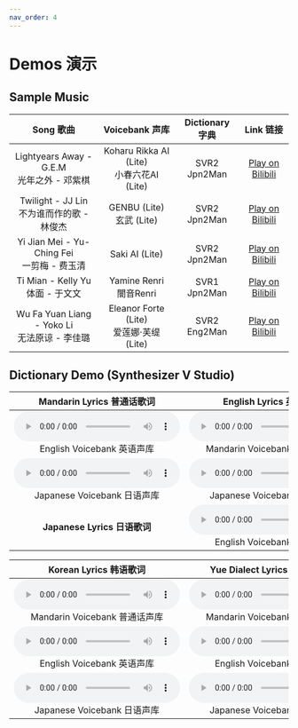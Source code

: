 ```yaml
---
nav_order: 4
---
```



# Demos 演示 

## Sample Music

| Song 歌曲 | Voicebank 声库 | Dictionary 字典 | Link 链接 |
|:---:|:---:|:---:|:---:|
| Lightyears Away - G.E.M<br/>光年之外 - 邓紫棋  | Koharu Rikka AI (Lite)<br/>小春六花AI (Lite) | SVR2 Jpn2Man | [Play on Bilibili](https://player.bilibili.com/player.html?bvid=BV1sf4y1x7Ea) |
| Twilight - JJ Lin<br/>不为谁而作的歌 - 林俊杰 | GENBU (Lite)<br/>玄武 (Lite) | SVR2 Jpn2Man | [Play on Bilibili](https://player.bilibili.com/player.html?bvid=BV1y54y1U7Re) |
| Yi Jian Mei - Yu-Ching Fei<br/>一剪梅 - 费玉清  | Saki AI (Lite) | SVR2 Jpn2Man | [Play on Bilibili](https://player.bilibili.com/player.html?bvid=BV1rp4y1v7Hj) |
| Ti Mian - Kelly Yu<br/>体面 - 于文文 | Yamine Renri<br/>闇音Renri | SVR1 Jpn2Man | [Play on Bilibili](https://player.bilibili.com/player.html?bvid=BV1k54y1675S) |
| Wu Fa Yuan Liang - Yoko Li<br/>无法原谅 - 李佳璐  | Eleanor Forte (Lite)<br/>爱莲娜·芙缇 (Lite) | SVR2 Eng2Man | [Play on Bilibili](https://player.bilibili.com/player.html?bvid=BV1Ta4y1x7P7) |


## Dictionary Demo (Synthesizer V Studio)

|Mandarin Lyrics 普通话歌词|English Lyrics 英语歌词|
|:---:|:---:|
|<audio controls><source src="/synthv-dictionaries/assets/E2M.ogg" type="audio/ogg"></audio><br/>English Voicebank 英语声库|<audio controls><source src="/synthv-dictionaries/assets/M2E.ogg" type="audio/ogg"></audio><br/>Mandarin Voicebank 普通话声库|
|<audio controls><source src="/synthv-dictionaries/assets/J2M.ogg" type="audio/ogg"></audio><br/>Japanese Voicebank 日语声库|<audio controls><source src="/synthv-dictionaries/assets/J2E.ogg" type="audio/ogg"></audio><br/>Japanese Voicebank 日语声库|
|**Japanese Lyrics 日语歌词**|<audio controls><source src="/synthv-dictionaries/assets/E2J.ogg" type="audio/ogg"></audio><br/>English Voicebank 英语声库|

|Korean Lyrics 韩语歌词|Yue Dialect Lyrics 粤方言歌词|
|:---:|:---:|
|<audio controls><source src="/synthv-dictionaries/assets/M2K.ogg" type="audio/ogg"></audio><br/>Mandarin Voicebank 普通话声库|<audio controls><source src="/synthv-dictionaries/assets/M2Y.ogg" type="audio/ogg"></audio><br/>Mandarin Voicebank 普通话声库|
|<audio controls><source src="/synthv-dictionaries/assets/E2K.ogg" type="audio/ogg"></audio><br/>English Voicebank 英语声库|<audio controls><source src="/synthv-dictionaries/assets/E2Y.ogg" type="audio/ogg"></audio><br/>English Voicebank 英语声库|
|<audio controls><source src="/synthv-dictionaries/assets/J2K.ogg" type="audio/ogg"></audio><br/>Japanese Voicebank 日语声库|<audio controls><source src="/synthv-dictionaries/assets/J2Y.ogg" type="audio/ogg"></audio><br/>Japanese Voicebank 日语声库|

